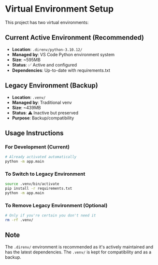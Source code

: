 # Virtual Environment Setup

This project has two virtual environments:

## Current Active Environment (Recommended)
- **Location**: `.direnv/python-3.10.12/`
- **Managed by**: VS Code Python environment system
- **Size**: ~595MB
- **Status**: ✅ Active and configured
- **Dependencies**: Up-to-date with requirements.txt

## Legacy Environment (Backup)
- **Location**: `.venv/`
- **Managed by**: Traditional venv
- **Size**: ~439MB
- **Status**: ⚠️ Inactive but preserved
- **Purpose**: Backup/compatibility

## Usage Instructions

### For Development (Current)
```bash
# Already activated automatically
python -m app.main
```

### To Switch to Legacy Environment
```bash
source .venv/bin/activate
pip install -r requirements.txt
python -m app.main
```

### To Remove Legacy Environment (Optional)
```bash
# Only if you're certain you don't need it
rm -rf .venv/
```

## Note
The `.direnv/` environment is recommended as it's actively maintained and has the latest dependencies. The `.venv/` is kept for compatibility and as a backup.
